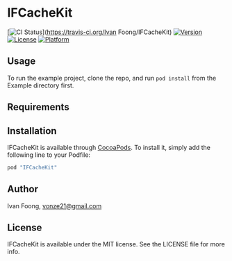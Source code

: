 # IFCacheKit

[![CI Status](http://img.shields.io/travis/ivanfoong/IFCacheKit.svg?style=flat)](https://travis-ci.org/Ivan Foong/IFCacheKit)
[![Version](https://img.shields.io/cocoapods/v/IFCacheKit.svg?style=flat)](http://cocoapods.org/pods/IFCacheKit)
[![License](https://img.shields.io/cocoapods/l/IFCacheKit.svg?style=flat)](http://cocoapods.org/pods/IFCacheKit)
[![Platform](https://img.shields.io/cocoapods/p/IFCacheKit.svg?style=flat)](http://cocoapods.org/pods/IFCacheKit)

## Usage

To run the example project, clone the repo, and run `pod install` from the Example directory first.

## Requirements

## Installation

IFCacheKit is available through [CocoaPods](http://cocoapods.org). To install
it, simply add the following line to your Podfile:

```ruby
pod "IFCacheKit"
```

## Author

Ivan Foong, vonze21@gmail.com

## License

IFCacheKit is available under the MIT license. See the LICENSE file for more info.
